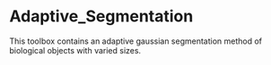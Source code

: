 # Adaptive_Segmentation

This toolbox contains an adaptive gaussian segmentation method of biological objects with varied sizes.
